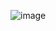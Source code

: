 ![image](https://user-images.githubusercontent.com/80627536/180611351-7613b52a-6260-43fd-bbf0-135e2caa1314.png)

